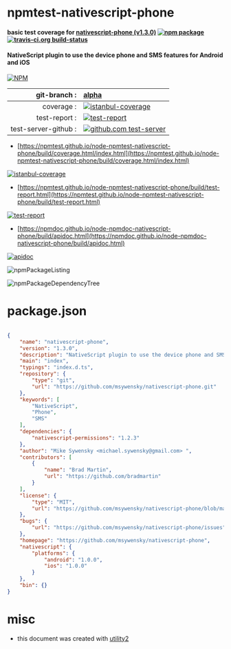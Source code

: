 # npmtest-nativescript-phone

#### basic test coverage for  [nativescript-phone (v1.3.0)](https://github.com/msywensky/nativescript-phone)  [![npm package](https://img.shields.io/npm/v/npmtest-nativescript-phone.svg?style=flat-square)](https://www.npmjs.org/package/npmtest-nativescript-phone) [![travis-ci.org build-status](https://api.travis-ci.org/npmtest/node-npmtest-nativescript-phone.svg)](https://travis-ci.org/npmtest/node-npmtest-nativescript-phone)

#### NativeScript plugin to use the device phone and SMS features for Android and iOS

[![NPM](https://nodei.co/npm/nativescript-phone.png?downloads=true&downloadRank=true&stars=true)](https://www.npmjs.com/package/nativescript-phone)

| git-branch : | [alpha](https://github.com/npmtest/node-npmtest-nativescript-phone/tree/alpha)|
|--:|:--|
| coverage : | [![istanbul-coverage](https://npmtest.github.io/node-npmtest-nativescript-phone/build/coverage.badge.svg)](https://npmtest.github.io/node-npmtest-nativescript-phone/build/coverage.html/index.html)|
| test-report : | [![test-report](https://npmtest.github.io/node-npmtest-nativescript-phone/build/test-report.badge.svg)](https://npmtest.github.io/node-npmtest-nativescript-phone/build/test-report.html)|
| test-server-github : | [![github.com test-server](https://npmtest.github.io/node-npmtest-nativescript-phone/GitHub-Mark-32px.png)](https://npmtest.github.io/node-npmtest-nativescript-phone/build/app/index.html) | | build-artifacts : | [![build-artifacts](https://npmtest.github.io/node-npmtest-nativescript-phone/glyphicons_144_folder_open.png)](https://github.com/npmtest/node-npmtest-nativescript-phone/tree/gh-pages/build)|

- [https://npmtest.github.io/node-npmtest-nativescript-phone/build/coverage.html/index.html](https://npmtest.github.io/node-npmtest-nativescript-phone/build/coverage.html/index.html)

[![istanbul-coverage](https://npmtest.github.io/node-npmtest-nativescript-phone/build/screenCapture.buildCi.browser.%252Ftmp%252Fbuild%252Fcoverage.lib.html.png)](https://npmtest.github.io/node-npmtest-nativescript-phone/build/coverage.html/index.html)

- [https://npmtest.github.io/node-npmtest-nativescript-phone/build/test-report.html](https://npmtest.github.io/node-npmtest-nativescript-phone/build/test-report.html)

[![test-report](https://npmtest.github.io/node-npmtest-nativescript-phone/build/screenCapture.buildCi.browser.%252Ftmp%252Fbuild%252Ftest-report.html.png)](https://npmtest.github.io/node-npmtest-nativescript-phone/build/test-report.html)

- [https://npmdoc.github.io/node-npmdoc-nativescript-phone/build/apidoc.html](https://npmdoc.github.io/node-npmdoc-nativescript-phone/build/apidoc.html)

[![apidoc](https://npmdoc.github.io/node-npmdoc-nativescript-phone/build/screenCapture.buildCi.browser.%252Ftmp%252Fbuild%252Fapidoc.html.png)](https://npmdoc.github.io/node-npmdoc-nativescript-phone/build/apidoc.html)

![npmPackageListing](https://npmtest.github.io/node-npmtest-nativescript-phone/build/screenCapture.npmPackageListing.svg)

![npmPackageDependencyTree](https://npmtest.github.io/node-npmtest-nativescript-phone/build/screenCapture.npmPackageDependencyTree.svg)



# package.json

```json

{
    "name": "nativescript-phone",
    "version": "1.3.0",
    "description": "NativeScript plugin to use the device phone and SMS features for Android and iOS",
    "main": "index",
    "typings": "index.d.ts",
    "repository": {
        "type": "git",
        "url": "https://github.com/msywensky/nativescript-phone.git"
    },
    "keywords": [
        "NativeScript",
        "Phone",
        "SMS"
    ],
    "dependencies": {
        "nativescript-permissions": "1.2.3"
    },
    "author": "Mike Sywensky <michael.sywensky@gmail.com> ",
    "contributors": [
        {
            "name": "Brad Martin",
            "url": "https://github.com/bradmartin"
        }
    ],
    "license": {
        "type": "MIT",
        "url": "https://github.com/msywensky/nativescript-phone/blob/master/LICENSE"
    },
    "bugs": {
        "url": "https://github.com/msywensky/nativescript-phone/issues"
    },
    "homepage": "https://github.com/msywensky/nativescript-phone",
    "nativescript": {
        "platforms": {
            "android": "1.0.0",
            "ios": "1.0.0"
        }
    },
    "bin": {}
}
```



# misc
- this document was created with [utility2](https://github.com/kaizhu256/node-utility2)

